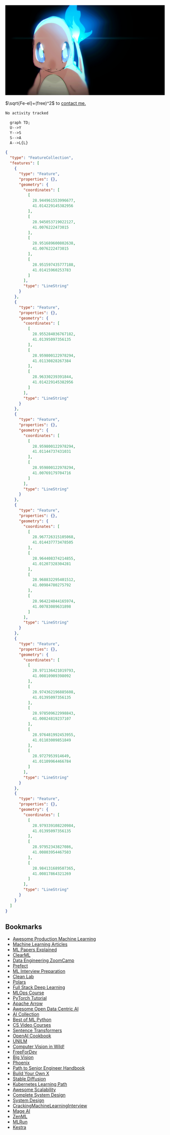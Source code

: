 <picture>
  <source media="(prefers-color-scheme: dark)" srcset="https://raw.githubusercontent.com/uysalserkan/uysalserkan/master/charmander-2.gif">
  <img alt="Shows an illustrated sun in light color mode and a moon with stars in dark color mode." src="https://raw.githubusercontent.com/uysalserkan/uysalserkan/master/charmander-2.gif">
</picture>

$\sqrt{Fe-el}+(free)^2$ to [contact me.](mailto:uysalserkan08@gmail.com)
<!--
<div align="center">
<p>Profile Visitor Counter</p>
<img src="https://profile-counter.glitch.me/uysalserkan/count.svg" alt="hit counter" align="center">
</div>
-->
<!--START_SECTION:waka-->

```txt
No activity tracked
```

<!--END_SECTION:waka-->

```mermaid
  graph TD;
  U-->Y
  Y-->S
  S-->A
  A-->L{L}
```


```geojson
{
  "type": "FeatureCollection",
  "features": [
    {
      "type": "Feature",
      "properties": {},
      "geometry": {
        "coordinates": [
          [
            28.944961553996677,
            41.014229145382956
          ],
          [
            28.945053719022127,
            41.0076222473015
          ],
          [
            28.951689600802638,
            41.0076222473015
          ],
          [
            28.951597435777188,
            41.01415960253783
          ]
        ],
        "type": "LineString"
      }
    },
    {
      "type": "Feature",
      "properties": {},
      "geometry": {
        "coordinates": [
          [
            28.955284036767182,
            41.01395097356135
          ],
          [
            28.959800122978294,
            41.01130828267384
          ],
          [
            28.96330239391844,
            41.014229145382956
          ]
        ],
        "type": "LineString"
      }
    },
    {
      "type": "Feature",
      "properties": {},
      "geometry": {
        "coordinates": [
          [
            28.959800122978294,
            41.01144737431031
          ],
          [
            28.959800122978294,
            41.00769179704716
          ]
        ],
        "type": "LineString"
      }
    },
    {
      "type": "Feature",
      "properties": {},
      "geometry": {
        "coordinates": [
          [
            28.967726315105068,
            41.014437773478505
          ],
          [
            28.964408374214855,
            41.01207328304281
          ],
          [
            28.968832295401512,
            41.00984780275792
          ],
          [
            28.964224044165974,
            41.00783089631898
          ]
        ],
        "type": "LineString"
      }
    },
    {
      "type": "Feature",
      "properties": {},
      "geometry": {
        "coordinates": [
          [
            28.971136421019793,
            41.00810909398092
          ],
          [
            28.974362196885608,
            41.01395097356135
          ],
          [
            28.978509622998843,
            41.00824819237107
          ],
          [
            28.976481992453955,
            41.01103009851849
          ],
          [
            28.9727953914649,
            41.01109964466784
          ]
        ],
        "type": "LineString"
      }
    },
    {
      "type": "Feature",
      "properties": {},
      "geometry": {
        "coordinates": [
          [
            28.979339108220984,
            41.01395097356135
          ],
          [
            28.97952343827086,
            41.00803954467503
          ],
          [
            28.984131689507365,
            41.00817864321269
          ]
        ],
        "type": "LineString"
      }
    }
  ]
}
```

## Bookmarks

- [Awesome Production Machine Learning](https://github.com/EthicalML/awesome-production-machine-learning)
- [Machine Learning Articles](https://github.com/christianversloot/machine-learning-articles)
- [ML Papers Explained](https://github.com/dair-ai/ML-Papers-Explained)
- [ClearML](https://github.com/allegroai/clearml)
- [Data Engineering ZoomCamp](https://github.com/DataTalksClub/data-engineering-zoomcamp)
- [Prefect](https://github.com/PrefectHQ/prefect)
- [ML Interview Preparation](https://github.com/ThinamXx/ML..Interview..Preparation)
- [Clean Lab](https://github.com/cleanlab/cleanlab)
- [Polars](https://github.com/pola-rs/polars)
- [Full Stack Deep Learning](https://github.com/full-stack-deep-learning/website)
- [MLOps Course](https://github.com/SkafteNicki/dtu_mlops)
- [PyTorch Tutorial](https://github.com/yunjey/pytorch-tutorial)
- [Apache Arrow](https://github.com/apache/arrow-datafusion)
- [Awesome Open Data Centric AI](https://github.com/Renumics/awesome-open-data-centric-ai)
- [AI Collection](https://github.com/ai-collection/ai-collection)
- [Best of ML Python](https://github.com/ml-tooling/best-of-ml-python)
- [CS Video Courses](https://github.com/Developer-Y/cs-video-courses)
- [Sentence Transformers](https://github.com/UKPLab/sentence-transformers)
- [OpenAI Cookbook](https://github.com/openai/openai-cookbook)
- [UNILM](https://github.com/microsoft/unilm/tree/master)
- [Computer Vision in Wild!](https://github.com/Computer-Vision-in-the-Wild/CVinW_Readings)
- [FreeForDev](https://github.com/ripienaar/free-for-dev)
- [Big Vision](https://github.com/google-research/big_vision)
- [Phoenix](https://github.com/Arize-ai/phoenix)
- [Path to Senior Engineer Handbook](https://github.com/jordan-cutler/path-to-senior-engineer-handbook)
- [Build Your Own X](https://github.com/codecrafters-io/build-your-own-x)
- [Stable Diffusion](https://github.com/Stability-AI/stablediffusion)
- [Kubernetes Learning Path](https://github.com/techiescamp/kubernetes-learning-path)
- [Awesome Scalability](https://github.com/binhnguyennus/awesome-scalability)
- [Complete System Design](https://github.com/Coder-World04/Complete-System-Design)
- [System Design](https://github.com/karanpratapsingh/system-design)
- [CrackingMachineLearningInterview](https://github.com/shafaypro/CrackingMachineLearningInterview)
- [Mage AI](https://github.com/mage-ai/mage-ai)
- [ZenML](https://github.com/zenml-io/zenml)
- [MLRun](https://github.com/mlrun/mlrun)
- [Kestra](https://github.com/kestra-io/kestra)
